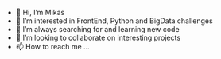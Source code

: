 - 👋 Hi, I’m Mikas
- 👀 I’m interested in FrontEnd, Python and BigData challenges
- 🌱 I’m always searching for and learning new code
- 💞️ I’m looking to collaborate on interesting projects
- 📫 How to reach me ...

<!---
rikkizgaste/rikkizgaste is a ✨ special ✨ repository because its `README.md` (this file) appears on your GitHub profile.
You can click the Preview link to take a look at your changes.
--->
